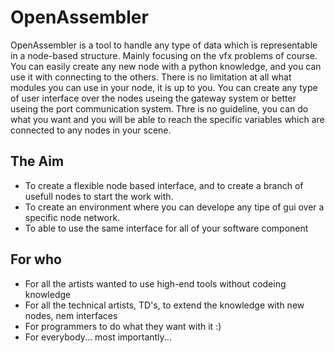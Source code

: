 # OpenAssembler #
OpenAssembler is a tool to handle any type of data which is representable in a node-based structure. Mainly focusing on the vfx problems of course.
You can easily create any new node with a python knowledge, and you can use it with connecting to the others. There is no limitation at all what modules you can use in your node, it is up to you.
You can create any type of user interface over the nodes useing the gateway system or better useing the port communication system. Thre is no guideline, you can do what you want and you will be able to reach the specific variables which are connected to any nodes in your scene.
## The Aim ##
  * To create a flexible node based interface, and to create a branch of usefull nodes to start the work with.
  * To create an environment where you can develope any tipe of gui over a specific node network.
  * To able to use the same interface for all of your software component

## For who ##
  * For all the artists wanted to use high-end tools without codeing knowledge
  * For all the technical artists, TD's, to extend the knowledge with new nodes, nem interfaces
  * For programmers to do what they want with it :)
  * For everybody... most importantly...